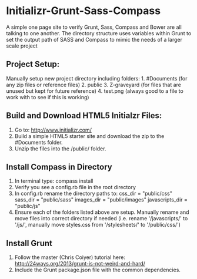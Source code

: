# Initializr-Grunt-Sass-Compass
A simple one page site to verify Grunt, Sass, Compass and Bower are all talking to one another. The directory structure uses variables within Grunt to set the output path of SASS and Compass to mimic the needs of a larger scale project

Project Setup:
------------

Manually setup new project directory including folders:
	1. #Documents (for any zip files or reference files)
	2. public 
	3. Z-graveyard (for files that are unused but kept for future reference)
	4. test.png (always good to a file to work with to see if this is working)


Build and Download HTML5 Initialzr Files:
------------

1. Go to: http://www.initializr.com/
2. Build a simple HTML5 starter site and download the zip to the #Documents folder.
3. Unzip the files into the /public/ folder.

Install Compass in Directory
-------------

1. In terminal type: compass install
2. Verify you see a config.rb file in the root directory
3. In config.rb rename the directory paths to:
	css_dir = "public/css"
	sass_dir = "public/sass"
	images_dir = "public/images"
	javascripts_dir = "public/js"
4. Ensure each of the folders listed above are setup. Manually rename and move files into correct directory if needed (i.e. rename '/javascripts/' to '/js/', manually move styles.css from '/stylesheets/' to '/public/css/')

Install Grunt
-------------

1. Follow the master (Chris Coiyer) tutorial here: http://24ways.org/2013/grunt-is-not-weird-and-hard/
2. Include the Grunt package.json file with the common dependencies. 
